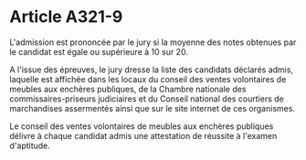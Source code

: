 # Article A321-9

L'admission est prononcée par le jury si la moyenne des notes obtenues par le candidat est égale ou supérieure à 10 sur 20.

A l'issue des épreuves, le jury dresse la liste des candidats déclarés admis, laquelle est affichée dans les locaux du conseil des ventes volontaires de meubles aux enchères publiques, de la Chambre nationale des commissaires-priseurs judiciaires et du Conseil national des courtiers de marchandises assermentés ainsi que sur le site internet de ces organismes.

Le conseil des ventes volontaires de meubles aux enchères publiques délivre à chaque candidat admis une attestation de réussite à l'examen d'aptitude.
